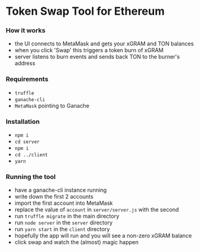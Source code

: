 # Token Swap Tool for Ethereum

### How it works

- the UI connects to MetaMask and gets your xGRAM and TON balances
- when you click 'Swap' this triggers a token burn of xGRAM
- server listens to burn events and sends back TON to the burner's address

### Requirements

- `truffle`
- `ganache-cli`
- `MetaMask` pointing to Ganache

### Installation

- `npm i`
- `cd server`
- `npm i`
- `cd ../client`
- `yarn`

### Running the tool

- have a ganache-cli instance running
- write down the first 2 accounts
- import the first account into MetaMask
- replace the value of `account` in `server/server.js` with the second
- run `truffle migrate` in the main directory
- run `node server` in the `server` directory
- run `yarn start` in the `client` directory
- hopefully the app will run and you will see a non-zero xGRAM balance
- click swap and watch the (almost) magic happen

